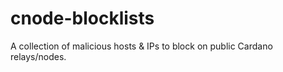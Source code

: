 # cnode-blocklists
A collection of malicious hosts &amp; IPs to block on public Cardano relays/nodes.
